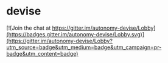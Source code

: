 # devise

[![Join the chat at https://gitter.im/autonomy-devise/Lobby](https://badges.gitter.im/autonomy-devise/Lobby.svg)](https://gitter.im/autonomy-devise/Lobby?utm_source=badge&utm_medium=badge&utm_campaign=pr-badge&utm_content=badge)